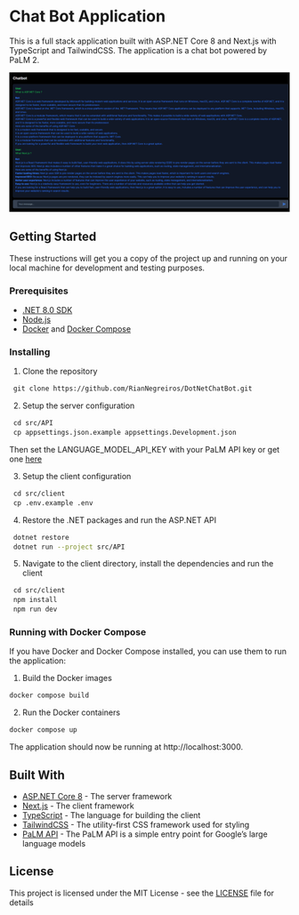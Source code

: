 # Chat Bot Application

This is a full stack application built with ASP.NET Core 8 and Next.js with TypeScript and TailwindCSS. The application is a chat bot powered by PaLM 2.

![Screenshot to showcase the Chat Bot](./docs/sample_screenshot.png)

## Getting Started

These instructions will get you a copy of the project up and running on your local machine for development and testing purposes.

### Prerequisites

- [.NET 8.0 SDK](https://dotnet.microsoft.com/en-us/download/dotnet/8.0)
- [Node.js](https://nodejs.org/en/blog/release/v20.11.0)
- [Docker](https://docs.docker.com/get-docker/) and [Docker Compose](https://docs.docker.com/compose/install/)

### Installing

1. Clone the repository
```bash
 git clone https://github.com/RianNegreiros/DotNetChatBot.git
```

2. Setup the server configuration
```bash
 cd src/API
 cp appsettings.json.example appsettings.Development.json
```

Then set the LANGUAGE_MODEL_API_KEY with your PaLM API key or get one [here](https://ai.google.dev/tutorials/setup)

3. Setup the client configuration
```bash
 cd src/client
 cp .env.example .env
```

4. Restore the .NET packages and run the ASP.NET API
```bash
 dotnet restore
 dotnet run --project src/API
```

5. Navigate to the client directory, install the dependencies and run the client
```bash
 cd src/client
 npm install
 npm run dev
```

### Running with Docker Compose

If you have Docker and Docker Compose installed, you can use them to run the application:

1. Build the Docker images
```bash
docker compose build
```

2. Run the Docker containers
```bash
docker compose up
```

The application should now be running at http://localhost:3000.

## Built With
  - [ASP.NET Core 8](https://learn.microsoft.com/en-us/dotnet/core/whats-new/dotnet-8?source=recommendations) - The server framework
  - [Next.js](https://nextjs.org/docs) - The client framework
  - [TypeScript](https://www.typescriptlang.org/) - The language for building the client
  - [TailwindCSS](https://tailwindcss.com) - The utility-first CSS framework used for styling
  - [PaLM API](https://developers.googleblog.com/2023/03/announcing-palm-api-and-makersuite.html) - The PaLM API is a simple entry point for Google’s large language models

## License

This project is licensed under the MIT License - see the [LICENSE](LICENSE) file for details